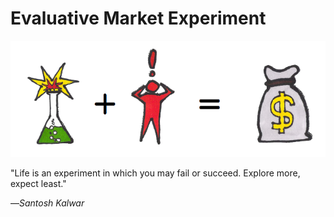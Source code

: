 # Evaluative Market Experiment

![](/assets/framework---lean-startup-playbook---evaluative-market-experiment.png)

"Life is an experiment in which you may fail or succeed. Explore more, expect least."

—_Santosh Kalwar_

